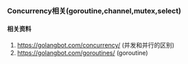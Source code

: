 ### Concurrency相关(goroutine,channel,mutex,select)

#### 相关资料
1. https://golangbot.com/concurrency/ (并发和并行的区别)
2. https://golangbot.com/goroutines/ (goroutine)